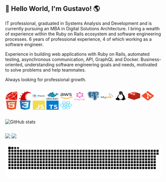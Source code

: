 ## 👋 Hello World, I'm Gustavo! 🌎

IT professional, graduated in Systems Analysis and Development and is currently pursuing an MBA in Digital Solutions Architecture. I bring a wealth of experience within the Ruby on Rails ecosystem and software engineering processes. 6 years of professional experience, 4 of which working as a software engineer.

Experience in building web applications with Ruby on Rails, automated testing, asynchronous communication, API, GraphQL and Docker.
Business-oriented, understanding software engineering goals and needs, motivated to solve problems and help teammates.

Always looking for professional growth.

##
    
<div style="display: inline_block">
  <img align="center" height="30" width="40" src="https://raw.githubusercontent.com/devicons/devicon/master/icons/ruby/ruby-plain.svg">
  <img align="center" height="30" width="40" src="https://raw.githubusercontent.com/devicons/devicon/master/icons/rails/rails-plain.svg">
  <img align="center" height="30" width="40" src="https://raw.githubusercontent.com/devicons/devicon/master/icons/rspec/rspec-original-wordmark.svg">
  <img align="center" height="30" width="40" src="https://raw.githubusercontent.com/devicons/devicon/master/icons/docker/docker-original-wordmark.svg">
  <img align="center" height="30" width="40" src="https://raw.githubusercontent.com/devicons/devicon/master/icons/amazonwebservices/amazonwebservices-original-wordmark.svg">
  <img align="center" height="30" width="40" src="https://raw.githubusercontent.com/devicons/devicon/master/icons/graphql/graphql-plain-wordmark.svg">
  <img align="center" height="30" width="40" src="https://raw.githubusercontent.com/devicons/devicon/master/icons/postgresql/postgresql-plain.svg">
  <img align="center" height="30" width="40" src="https://raw.githubusercontent.com/devicons/devicon/master/icons/mysql/mysql-original-wordmark.svg">
  <img align="center" height="30" width="40" src="https://raw.githubusercontent.com/devicons/devicon/master/icons/linux/linux-plain.svg">
  <img align="center" height="30" width="40" src="https://raw.githubusercontent.com/devicons/devicon/master/icons/redis/redis-original.svg">
  <img align="center" height="30" width="40" src="https://raw.githubusercontent.com/devicons/devicon/master/icons/git/git-plain.svg">
  <img align="center" alt="Rafa-HTML" height="30" width="40" src="https://raw.githubusercontent.com/devicons/devicon/master/icons/html5/html5-original.svg">
  <img align="center" alt="Rafa-CSS" height="30" width="40" src="https://raw.githubusercontent.com/devicons/devicon/master/icons/css3/css3-original.svg">
  <img align="center" height="30" width="40" src="https://raw.githubusercontent.com/devicons/devicon/master/icons/javascript/javascript-plain.svg">
  <img align="center" height="30" width="40" src="https://raw.githubusercontent.com/devicons/devicon/master/icons/typescript/typescript-plain.svg">
  <img align="center" height="30" width="40" src="https://raw.githubusercontent.com/devicons/devicon/master/icons/react/react-original.svg">
</div>

##

![GitHub stats](https://github-readme-stats.vercel.app/api?username=gustavomendess&show_icons=true)

##

<div> 
  <a href = "mailto:gustavocod18@gmail.com"><img src="https://img.shields.io/badge/-Gmail-%23333?style=for-the-badge&logo=gmail&logoColor=white" target="_blank"></a>
  <a href="https://www.linkedin.com/in/gustavo-mendes-1925071a2/" target="_blank"><img src="https://img.shields.io/badge/-LinkedIn-%230077B5?style=for-the-badge&logo=linkedin&logoColor=white" target="_blank"></a> 
 
  ![Snake animation](https://raw.githubusercontent.com/gustavomendess/gustavomendess/1ea39e2277ce8d84516d58792f4ab9b01889b974/github-contribution-grid-snake.svg)
 
</div>

